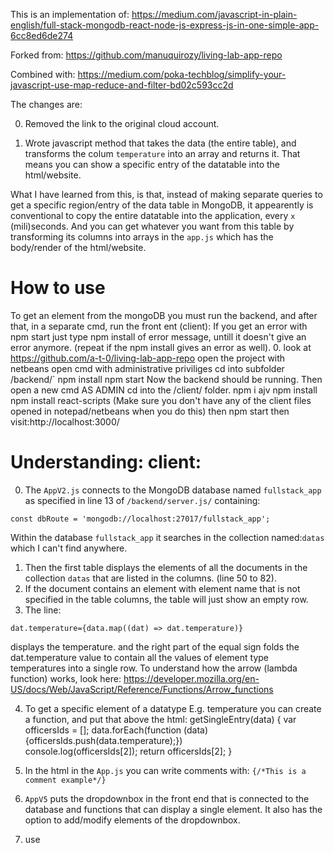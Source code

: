 This is an implementation of: https://medium.com/javascript-in-plain-english/full-stack-mongodb-react-node-js-express-js-in-one-simple-app-6cc8ed6de274

Forked from: https://github.com/manuquirozy/living-lab-app-repo

Combined with: https://medium.com/poka-techblog/simplify-your-javascript-use-map-reduce-and-filter-bd02c593cc2d

The changes are:

0. Removed the link to the original cloud account.

1. Wrote javascript method that takes the data (the entire table), and transforms the colum  `temperature` into an array and returns it.
That means you can show a specific entry of the datatable into the html/website.

What I have learned from this, is that, instead of making separate queries to get a specific region/entry of the data table in MongoDB, it appearently is conventional to copy the entire datatable into the application, every `x` (mili)seconds. And you can get whatever you want from this table by transforming its columns into arrays in the `app.js` which has the body/render of the html/website.

# How to use
To get an element from the mongoDB you must run the backend, and after that, in a separate cmd, run the front ent (client):
 If you get an error with npm start just type npm install <keyword> of error message, untill it doesn't give an error anymore. (repeat if the npm install gives an error as well).
0. look at https://github.com/a-t-0/living-lab-app-repo
open the project with netbeans
open cmd with administrative priviliges 
cd into subfolder /backend/`
npm install
npm start
Now the backend should be running. 
Then open a new cmd AS ADMIN
cd into the /client/ folder.
npm i ajv
npm install
npm install react-scripts
(Make sure you don't have any of the client files opened in notepad/netbeans when you do this)
then npm start then visit:http://localhost:3000/

# Understanding: client: 
0. The `AppV2.js` connects to the MongoDB database named `fullstack_app` as specified in line 13 of `/backend/server.js/` containing:
```
const dbRoute = 'mongodb://localhost:27017/fullstack_app';
```
Within the database `fullstack_app` it searches in the collection named:`datas` which I can't find anywhere.  
1. Then the first table displays the elements of all the documents in the collection `datas` that are listed in the columns.  (line 50 to 82).
2. If the document contains an element with element name that is not specified in the table columns, the table will just show an empty row.
3. The line:
```
dat.temperature={data.map((dat) => dat.temperature)}
```
displays the temperature. and the right part of the equal sign folds the dat.temperature value to contain all the values of element type temperatures into a single row.
To understand how the arrow (lambda function) works, look here: https://developer.mozilla.org/en-US/docs/Web/JavaScript/Reference/Functions/Arrow_functions


4. To get a specific element of a datatype E.g. temperature you can create a function, and put that above the html:
getSingleEntry(data) {
        var officersIds = [];
        data.forEach(function (data) {officersIds.push(data.temperature);})   
        console.log(officersIds[2]);
        return officersIds[2];
    }
5. In the html in the `App.js` you can write comments with: `{/*This is a comment example*/}`
6. `AppV5` puts the dropdownbox in the front end that is connected to the database and functions that can display a single element. It also has the option to add/modify elements of the dropdownbox.
7. use <script> to hide the output of a computation. The result is stored beyond/after the scope of the script.
8. `AppV8` : Made anyonymous function which is only called upon button click, using: https://stackoverflow.com/questions/14425397/onclick-function-runs-automatically 
9. `AppV9` Made a function that is not executed on loading site, passes parameter and is called on click, using: https://upmostly.com/tutorials/pass-a-parameter-through-onclick-in-react
10. `AppV10` Fills a dropdownbox with the column `Temperature` of a collection named datas in db `fullstack_app`.
11. You can make a backup of your mongoDB collections after you have downloaded the tools from: https://www.mongodb.com/download-center/community?jmp=docs
To export db, see instructions at: https://docs.mongodb.com/manual/reference/program/mongoexport/ use: mongoexport --collection=<collection name>
11.a Connection string = mongodb://localhost:27017/?readPreference=primary&appname=MongoDB%20Compass%20Community&ssl=false
11.b To run the server, use first create `c:/data\db`, then add `C:\Program Files\MongoDB\Server\4.2\bin` to path in environment variables `path`.
11.c then run `mongod.exe` (note the d.)
11.d In the future add C:\Program Files\MongoDB\Server\4.2\bin/mongod.exe to startup on your server.
12. To implement (one)/many to many relations just enter the document id to each respective collection, as explained in: http://blog.markstarkman.com/blog/2011/09/15/mongodb-many-to-many-relationship-data-modeling/
12.a so at university, add all the id's of the faculty, then at faculty, add the university.
12.b then at faculty, add bachelor and master, then at bachelor add faculty.
12.c then at e.g. bachelor, add courses, at courses at bachelor (OR master).

13. You can automate starting up the mongdb server with: 

14.a YOu can select the database in file: /backend/server.js 
14.b You can select the collection `faculties` in file `/backend/faculties.js` in line: `module.exports = mongoose.model("faculties", Faculties);`
14.c To read from a different collections from a single database, add the collections to the state, create a separate link in `server.js` and read it separately in `app.js`
14.d shown in: https://github.com/a-t-0/living-lab-app-repo/commit/0ccb45ed31e4d90648ba575b79caaae2dd2aa675

15. Working add to uni in: https://github.com/a-t-0/living-lab-app-repo/commit/a176a348d828167991010d41ba042b5f4fd985f8

17. `AppV17` has a function call from another method. Note these methods are not (yet classes), because I was not (yet) able to call a method/function from another class from another file. The example call is performed from file `test.js` at the top of `AppV17.js`. Now the `FormatChecks`,`ModifyDropdowns` and `getUniversities` to `getCourses` methods can be modified and put into another file.
18. `AppV18` contains the functionalities of FormatChecks, PutDataInDb sperated into files and cleaned commented code.
19. `AppV19` contains the first attemt to populate the dropdownboxes with university data.